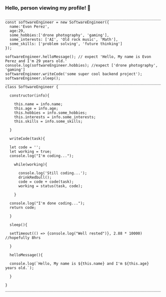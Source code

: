 ### Hello, person viewing my profile! 👋

```
_______________________________________________________________________________________
const softwareEngineer = new SoftwareEngineer({
  name:'Evon Perez', 
  age:29, 
  some_hobbies:['drone photography', 'gaming'],
  some_interests: ['AI', 'Old rock music', 'Math'],
  some_skills: ['problem solving', 'future thinking']
});

softwareEngineer.helloMessage(); // expect 'Hello, My name is Evon Perez and I'm 29 years old.'
console.log(softwareEngineer.hobbies); //expect ['drone photography', 'gaming']
softwareEngineer.writeCode('some super cool backend project');
softwareEngineer.sleep();
_______________________________________________________________________________________
class SoftwareEngineer {

  constructor(info){

    this.name = info.name;
    this.age = info.age;
    this.hobbies = info.some_hobbies;
    this.interests = info.some_interests;
    this.skills = info.some_skills;

  }

  writeCode(task){ 

  let code = '';
  let working = true;
  console.log("I'm coding...");
  
    while(working){
    
      console.log('Still coding...');
      drinkRedbull();
      code = code + code(task);
      working = status(task, code);

    }

  console.log("I'm done coding...");
  return code;

  }

  sleep(){ 
  
  setTimeout(() => {console.log("Well rested")}, 2.88 * 10000)  //hopefully 8hrs
 
  }

  helloMessage(){

  console.log(`Hello, My name is ${this.name} and I'm ${this.age} years old.`);

  }

}
_______________________________________________________________________________________
```




<!--
**Perez3von/Perez3von** is a ✨ _special_ ✨ repository because its `README.md` (this file) appears on your GitHub profile.

Here are some ideas to get you started:

- 🔭 I’m currently working on ...
- 🌱 I’m currently learning ...
- 👯 I’m looking to collaborate on ...
- 🤔 I’m looking for help with ...
- 💬 Ask me about ...
- 📫 How to reach me: ...
- 😄 Pronouns: ...
- ⚡ Fun fact: ...
-->
